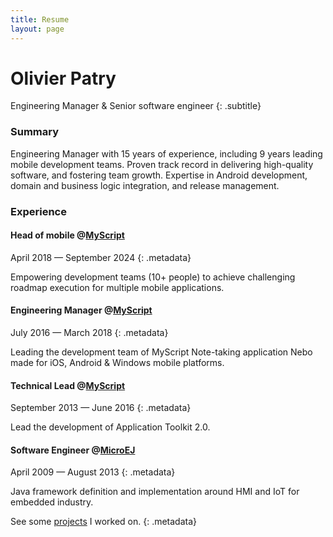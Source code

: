 ```yaml
---
title: Resume
layout: page
---
```


# Olivier Patry

Engineering Manager & Senior software engineer
{: .subtitle}

### Summary
Engineering Manager with 15 years of experience, including 9 years leading mobile development teams. Proven track record in delivering high-quality software, and fostering team growth. Expertise in Android development, domain and business logic integration, and release management.

### Experience

#### Head of mobile @[MyScript](https://www.myscript.com/)

April 2018 — September 2024
{: .metadata}

Empowering development teams (10+ people) to achieve challenging roadmap execution for multiple mobile applications.


#### Engineering Manager @[MyScript](https://www.myscript.com/)

July 2016 — March 2018
{: .metadata}

Leading the development team of MyScript Note-taking application Nebo made for iOS, Android & Windows mobile platforms.


#### Technical Lead @[MyScript](https://www.myscript.com/)

September 2013 — June 2016
{: .metadata}

Lead the development of Application Toolkit 2.0.


#### Software Engineer @[MicroEJ](https://www.microej.com/)

April 2009 — August 2013
{: .metadata}

Java framework definition and implementation around HMI and IoT for embedded industry.

See some [projects](<%= @items['/projects.*'].path %>) I worked on.
{: .metadata}
